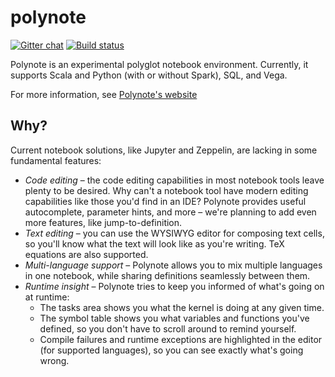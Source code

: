 # polynote
[![Gitter chat](https://badges.gitter.im/polynote/polynote.png)](https://gitter.im/polynote/polynote)
[![Build status](https://github.com/polynote/polynote/workflows/Build/badge.svg)](https://github.com/polynote/polynote/workflows/Build)

Polynote is an experimental polyglot notebook environment. Currently, it supports Scala and Python (with or without Spark),
SQL, and Vega.

For more information, see [Polynote's website](https://polynote.org)

## Why?

Current notebook solutions, like Jupyter and Zeppelin, are lacking in some fundamental features:

- *Code editing* – the code editing capabilities in most notebook tools leave plenty to be desired. Why can't a notebook
  tool have modern editing capabilities like those you'd find in an IDE? Polynote provides useful autocomplete,
  parameter hints, and more – we're planning to add even more features, like jump-to-definition.
- *Text editing* – you can use the WYSIWYG editor for composing text cells, so you'll know what the text will look like as
  you're writing. TeX equations are also supported.
- *Multi-language support* – Polynote allows you to mix multiple languages in one notebook, while sharing definitions
  seamlessly between them.
- *Runtime insight* – Polynote tries to keep you informed of what's going on at runtime:
    - The tasks area shows you what the kernel is doing at any given time.
    - The symbol table shows you what variables and functions you've defined, so you don't have to scroll around to remind yourself.
    - Compile failures and runtime exceptions are highlighted in the editor (for supported languages), so you can see exactly what's going wrong.

